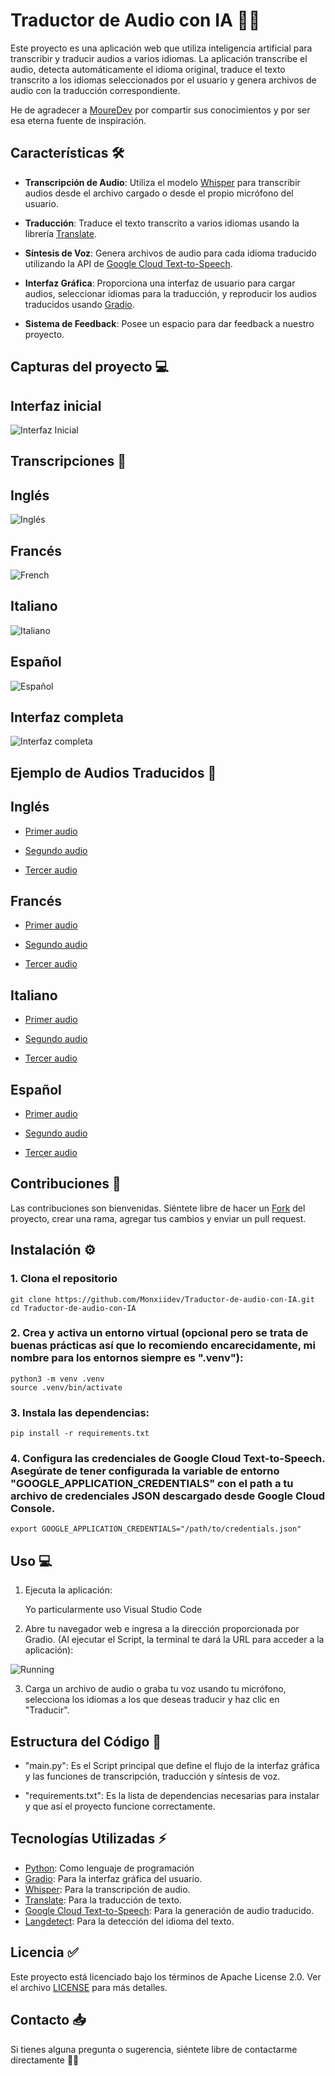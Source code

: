 # Traductor de Audio con IA 🤖✨

Este proyecto es una aplicación web que utiliza inteligencia artificial para transcribir y traducir audios a varios idiomas. La aplicación transcribe el audio, detecta automáticamente el idioma original, traduce el texto transcrito a los idiomas seleccionados por el usuario y genera archivos de audio con la traducción correspondiente.

He de agradecer a  [MoureDev](https://youtu.be/oxLvf2nDCvQ?si=8fC2fkEkYl_FwSfc) por compartir sus conocimientos y por ser esa eterna fuente de inspiración.

## Características 🛠️

- **Transcripción de Audio**: Utiliza el modelo [Whisper](https://github.com/openai/whisper) para transcribir audios desde el archivo cargado o desde el propio micrófono del usuario.

- **Traducción**: Traduce el texto transcrito a varios idiomas usando la librería [Translate](https://github.com/terryyin/translate-python).

- **Síntesis de Voz**: Genera archivos de audio para cada idioma traducido utilizando la API de [Google Cloud Text-to-Speech](https://cloud.google.com/text-to-speech/docs/libraries?hl=es-419#client-libraries-install-python).

- **Interfaz Gráfica**: Proporciona una interfaz de usuario para cargar audios, seleccionar idiomas para la traducción, y reproducir los audios traducidos usando [Gradio](https://www.gradio.app/).

- **Sistema de Feedback**: Posee un espacio para dar feedback a nuestro proyecto.

## Capturas del proyecto 💻

## Interfaz inicial


![Interfaz Inicial](./Images/Interfaz/Interfaz%20inicial.png)


## Transcripciones 📑

## Inglés

![Inglés](./Images/Transcriptions/English%20Transcription.png)

## Francés

![French](./Images/Transcriptions/French%20transcription.png)

## Italiano

![Italiano](./Images/Transcriptions/Italian%20Transcription.png)

## Español

![Español](./Images/Transcriptions/Espanish%20Transcription.png)

## Interfaz completa

![Interfaz completa](./Images/Interfaz/Interfaz%20completa%20.png)

## Ejemplo de Audios Traducidos 💬

## Inglés

- [Primer audio](./Ejemplo%20de%20audios/Traducción%20del%20Italiano/en.mp3)

- [Segundo audio](./Ejemplo%20de%20audios/Traducción%20del%20Francés/en.mp3)

- [Tercer audio](./Ejemplo%20de%20audios/Traducción%20del%20Español/en.mp3)

## Francés

- [Primer audio](./Ejemplo%20de%20audios/Traducción%20del%20Inglés/fr.mp3)
  
- [Segundo audio](./Ejemplo%20de%20audios/Traducción%20del%20Italiano/fr.mp3)
  
- [Tercer audio](./Ejemplo%20de%20audios/Traducción%20del%20Español/fr.mp3)

## Italiano

- [Primer audio](./Ejemplo%20de%20audios/Traducción%20del%20Inglés/it.mp3)
  
- [Segundo audio](./Ejemplo%20de%20audios/Traducción%20del%20Francés/it.mp3)
  
- [Tercer audio](./Ejemplo%20de%20audios/Traducción%20del%20Español/it.mp3)

## Español

- [Primer audio](./Ejemplo%20de%20audios/Traducción%20del%20Inglés/es.mp3)
  
- [Segundo audio](./Ejemplo%20de%20audios/Traducción%20del%20Francés/es.mp3)
  
- [Tercer audio](./Ejemplo%20de%20audios/Traducción%20del%20Italiano/es.mp3)
  

## Contribuciones 🤝

Las contribuciones son bienvenidas. Siéntete libre de hacer un [Fork](https://github.com/Monxiidev/Traductor-de-audio-con-IA/fork) del proyecto, crear una rama, agregar tus cambios y enviar un pull request.


## Instalación ⚙️

### 1. Clona el repositorio

    git clone https://github.com/Monxiidev/Traductor-de-audio-con-IA.git
    cd Traductor-de-audio-con-IA

### 2. Crea y activa un entorno virtual (opcional pero se trata de buenas prácticas así que lo recomiendo encarecidamente, mi nombre para los entornos siempre es ".venv"):

    python3 -m venv .venv
    source .venv/bin/activate
      

### 3. Instala las dependencias:

    pip install -r requirements.txt

### 4. Configura las credenciales de Google Cloud Text-to-Speech. Asegúrate de tener configurada la variable de entorno "GOOGLE_APPLICATION_CREDENTIALS" con el path a tu archivo de credenciales JSON descargado desde Google Cloud Console.

    export GOOGLE_APPLICATION_CREDENTIALS="/path/to/credentials.json"


## Uso 💻

1. Ejecuta la aplicación:

   Yo particularmente uso Visual Studio Code
   
2. Abre tu navegador web e ingresa a la dirección proporcionada por Gradio. (Al ejecutar el Script, la terminal te dará la URL para acceder a la aplicación):

![Running](./Images/Interfaz/Running.png)

3. Carga un archivo de audio o graba tu voz usando tu micrófono, selecciona los idiomas a los que deseas traducir y haz clic en "Traducir".

## Estructura del Código 🧬

- "main.py": Es el Script principal que define el flujo de la interfaz gráfica y las funciones de transcripción, traducción y síntesis de voz.

- "requirements.txt": Es la lista de dependencias necesarias para instalar y que así el proyecto funcione correctamente.

## Tecnologías Utilizadas ⚡️

- [Python](https://www.python.org): Como lenguaje de programación
- [Gradio](https://www.gradio.app/): Para la interfaz gráfica del usuario.
- [Whisper](https://github.com/openai/whisper): Para la transcripción de audio.
- [Translate](https://github.com/terryyin/translate-python): Para la traducción de texto.
- [Google Cloud Text-to-Speech](https://cloud.google.com/text-to-speech/docs/libraries?hl=es-419#client-libraries-install-python): Para la generación de audio traducido.
- [Langdetect](https://pypi.org/project/langdetect/): Para la detección del idioma del texto.


## Licencia ✅

Este proyecto está licenciado bajo los términos de Apache License 2.0. Ver el archivo [LICENSE](./LICENSE) para más detalles.

## Contacto 📥

Si tienes alguna pregunta o sugerencia, siéntete libre de contactarme directamente 🚀🎉
